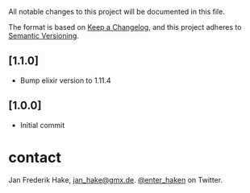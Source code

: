 All notable changes to this project will be documented in this file.

The format is based on [Keep a Changelog](https://keepachangelog.com/en/1.0.0/),
and this project adheres to [Semantic Versioning](https://semver.org/spec/v2.0.0.html).

## [1.1.0] 

- Bump elixir version to 1.11.4

## [1.0.0]

- Initial commit 

# contact

Jan Frederik Hake, <jan_hake@gmx.de>. [@enter_haken](https://twitter.com/enter_haken) on Twitter.

